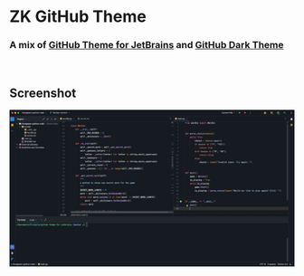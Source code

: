 <!-- Plugin description -->

# ZK GitHub Theme

### A mix of [GitHub Theme for JetBrains](https://github.com/bhushan/github-theme-for-jetbrains) and [GitHub Dark Theme](https://github.com/toby-j/Intellij_GitHub_Dark_Theme)

<br>

## Screenshot
![screenshot](./readme/img/dark_python.jpg)

<!-- Plugin description end -->